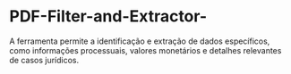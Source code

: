 # PDF-Filter-and-Extractor-
A ferramenta permite a identificação e extração de dados específicos, como informações processuais, valores monetários e detalhes relevantes de casos jurídicos.
